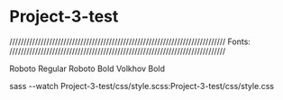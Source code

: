 # Project-3-test

//////////////////////////////////////////////////////////////////////////// 
Fonts:
////////////////////////////////////////////////////////////////////////////

Roboto Regular
Roboto Bold
Volkhov Bold


sass --watch  Project-3-test/css/style.scss:Project-3-test/css/style.css